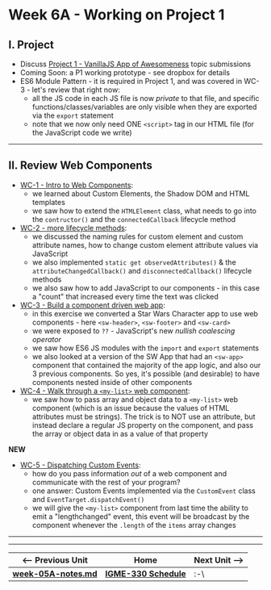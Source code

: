 # Week 6A - Working on Project 1

## I. Project
- Discuss [Project 1 - VanillaJS App of Awesomeness](../projects/project-1.md) topic submissions
- Coming Soon: a P1 working prototype - see dropbox for details
- ES6 Module Pattern - it is required in Project 1, and was covered in WC-3 - let's review that right now:
  - all the JS code in each JS file is now *private* to that file, and specific functions/classes/variables are only visible when they are exported via the `export` statement
  - note that we now only need ONE `<script>` tag in our HTML file (for the JavaScript code we write)

<hr>

## II. Review Web Components

- [WC-1 - Intro to Web Components](https://github.com/tonethar/IGME-330-Master/blob/master/notes/HW-wc-1.md):
  - we learned about Custom Elements, the Shadow DOM and HTML templates
  - we saw how to extend the `HTMLElement` class, what needs to go into the `contructor()` and the `connectedCallback` lifecycle method
- [WC-2 - more lifecycle methods](https://github.com/tonethar/IGME-330-Master/blob/master/notes/HW-wc-2.md):
  - we discussed the naming rules for custom element and custom attribute names, how to change custom element attribute values via JavaScript
  - we also implemented `static get observedAttributes()` & the `attributeChangedCallback()` and `disconnectedCallback()` lifecycle methods
  - we also saw how to add JavaScript to our components - in this case a "count" that increased every time the text was clicked 
- [WC-3 - Build a component driven web app](https://github.com/tonethar/IGME-330-Master/blob/master/notes/HW-wc-3.md):
  - in this exercise we converted a Star Wars Character app to use web components - here `<sw-header>`, `<sw-footer>` and `<sw-card>`
  - we were exposed to `??` - JavaScript's new *nullish coalescing operator*
  - we saw how ES6 JS modules with the `import` and `export` statements
  - we also looked at a version of the SW App that had an `<sw-app>` component that contained the majority of the app logic, and also our 3 previous components. So yes, it's possible (and desirable) to have components nested inside of other components
- [WC-4 - Walk through a `<my-list>` web component](https://github.com/tonethar/IGME-330-Master/blob/master/notes/HW-wc-4.md):
  - we saw how to pass array and object data to a `<my-list>` web component (which is an issue because the values of HTML attributes must be strings). The trick is to NOT use an attribute, but instead declare a regular JS property on the component, and pass the array or object data in as a value of that property

**NEW**

- [WC-5 - Dispatching Custom Events](https://github.com/tonethar/IGME-330-Master/blob/master/notes/HW-wc-5.md):
  - how do you pass information *out* of a web component and communicate with the rest of your program?
  - one answer: Custom Events implemented via the `CustomEvent` class and `EventTarget.dispatchEvent()`
  - we will give the `<my-list>` component from last time the ability to emit a "lengthchanged" event, this event will be broadcast by the component whenever the `.length` of the `items` array changes


<hr><hr>

| <-- Previous Unit | Home | Next Unit -->
| --- | --- | --- 
| [**week-05A-notes.md**](week-05A-notes.md)     |  [**IGME-330 Schedule**](../schedule.md) | :-\


